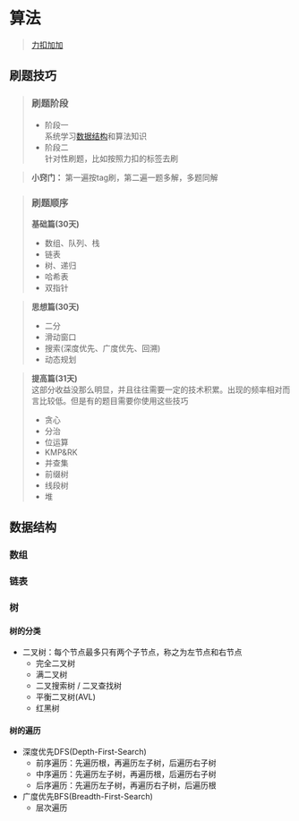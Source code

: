 # 算法

> [力扣加加](http://leetcode-solution.cn/)  

## 刷题技巧

>### 刷题阶段
>- 阶段一  
系统学习[数据结构](https://leetcode-solution-leetcode-pp.gitbook.io/leetcode-solution/thinkings/basic-data-structure)和算法知识
>- 阶段二  
针对性刷题，比如按照力扣的标签去刷  

> **小窍门：** 第一遍按tag刷，第二遍一题多解，多题同解

>### 刷题顺序  
> **基础篇(30天)**  
>- 数组、队列、栈
>- 链表
>- 树、递归
>- 哈希表
>- 双指针  

> **思想篇(30天)**  
>- 二分
>- 滑动窗口
>- 搜索(深度优先、广度优先、回溯)
>- 动态规划  

> **提高篇(31天)**  
  这部分收益没那么明显，并且往往需要一定的技术积累。出现的频率相对而言比较低。但是有的题目需要你使用这些技巧
>- 贪心
>- 分治
>- 位运算
>- KMP&RK
>- 并查集
>- 前缀树
>- 线段树
>- 堆

## 数据结构
### 数组
### 链表
### 树
#### 树的分类
- 二叉树：每个节点最多只有两个子节点，称之为左节点和右节点
  - 完全二叉树
  - 满二叉树
  - 二叉搜索树 / 二叉查找树
  - 平衡二叉树(AVL)
  - 红黑树
#### 树的遍历
- 深度优先DFS(Depth-First-Search)
  - 前序遍历：先遍历根，再遍历左子树，后遍历右子树
  - 中序遍历：先遍历左子树，再遍历根，后遍历右子树
  - 后序遍历：先遍历左子树，再遍历右子树，后遍历根
- 广度优先BFS(Breadth-First-Search)
  - 层次遍历